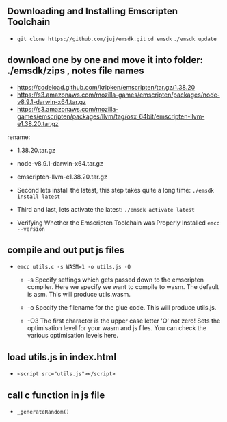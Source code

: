 ## Downloading and Installing Emscripten Toolchain

* 	`git clone https://github.com/juj/emsdk.git`
	`cd emsdk`
	`./emsdk update`

## download one by one and move it into folder: ./emsdk/zips , notes file names
* https://codeload.github.com/kripken/emscripten/tar.gz/1.38.20
* https://s3.amazonaws.com/mozilla-games/emscripten/packages/node-v8.9.1-darwin-x64.tar.gz
* https://s3.amazonaws.com/mozilla-games/emscripten/packages/llvm/tag/osx_64bit/emscripten-llvm-e1.38.20.tar.gz

rename:
* 1.38.20.tar.gz
* node-v8.9.1-darwin-x64.tar.gz
* emscripten-llvm-e1.38.20.tar.gz

* Second lets install the latest, this step takes quite a long time:
`./emsdk install latest`

* Third and last, lets activate the latest:
`./emsdk activate latest`

* Verifying Whether the Emscripten Toolchain was Properly Installed
`emcc --version`


## compile and out put js files
* `emcc utils.c -s WASM=1 -o utils.js -O`
	* -s Specify settings which gets passed down to the emscripten compiler. Here we specify we want to compile to wasm. The default is asm. This will produce utils.wasm.

	* -o Specify the filename for the glue code. This will produce utils.js.

	* -O3 The first character is the upper case letter 'O' not zero! Sets the optimisation level for your wasm and js files. You can check the various optimisation levels here.

## load utils.js in index.html

* `<script src="utils.js"></script>`

## call c function in js file
* `_generateRandom()`